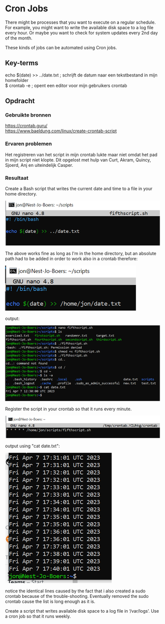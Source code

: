 # Cron Jobs
There might be processes that you want to execute on a regular schedule. For example, you might want to write the available disk space to a log file every hour. Or maybe you want to check for system updates every 2nd day of the month.

These kinds of jobs can be automated using Cron jobs.

## Key-terms
echo $(date) >> ../date.txt ; schrijft de datum naar een tekstbestand in mijn homefolder  
$ crontab -e ; opent een editor voor mijn gebruikers crontab  


## Opdracht
### Gebruikte bronnen
https://crontab.guru/  
https://www.baeldung.com/linux/create-crontab-script


### Ervaren problemen

Het registreren van het script in mijn crontab lukte maar niet omdat het pad in mijn script niet
klopte. Dit opgelost met hulp van Curt, Akram, Quincy, Sjoerd, Anj en uiteindelijk Casper. 

### Resultaat

Create a Bash script that writes the current date and time to a file in your home directory.

![Alt text](../00_includes/Cronjobs1script.PNG)

The above works fine as long as I'm in the home directory, but an absolute path had to be added
in order to work also in a crontab therefore:   

![Alt text](../00_includes/Cronjobs1correction.PNG)

output:

![Alt text](../00_includes/Cronjobs1output.PNG)

Register the script in your crontab so that it runs every minute.

![Alt text](../00_includes/Cronjobs2.PNG)

output using "cat date.txt":

![Alt text](../00_includes/Cronjobs2output.PNG)

notice the identical lines caused by the fact that i also created a sudo crontab because of the
trouble-shooting. Eventually removed the sudo crontab cause the list is long enough as it is.


Create a script that writes available disk space to a log file in ‘/var/logs’. Use a cron job so that it runs weekly.
